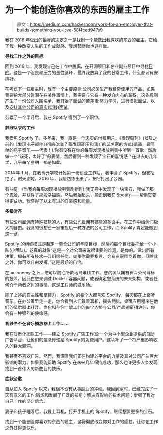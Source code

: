 # 为一个能创造你喜欢的东西的雇主工作

> 原文：<https://medium.com/hackernoon/work-for-an-employer-that-builds-something-you-love-58f4ced947e9>

我在 2016 年做出的最好的决定之一是找到一个能做出我喜欢的东西的雇主。它给了我一种改变人生的工作成就感，我想鼓励你也这样做。

**寻找工作之外的目标**

回到 2016 年，我发现自己在工作中脱离，在开源项目和创业副业项目中寻找[目的](https://hackernoon.com/tagged/purpose)。这是一个沮丧和压力的恶性循环，最终我放弃了我的日常工作，什么都没有安排好。

在考虑下一任雇主时，我有一个主要原则:公司必须生产我经常使用的产品。如果我要把大部分时间花在某件事情上，我需要与它有一种发自内心的联系。这条规则产生了一份公司入围名单，我开始了面试的苦差事:努力学习，进行模拟面试，以及[安排其他公司的真实(实践)面试](/thoughts-on-technical-interviews/tips-for-interviewing-at-a-large-tech-company-1bcafec7f929)。

劳累了一个半月后，我在 Spotify 得到了一个职位。

**梦寐以求的工作**

我爱死 Spotify 了。多年来，我一直是一个忠实的付费用户。《发现周刊》(以及之前的《发现电子邮件》)彻底改变了我发现音乐和我听的艺术家的方式(德语，最简单的电子音乐——代表！).你有没有在你的每周发现播放列表中听到一首歌，然后做一个“该死，太好了”的表情，然后得到一种发现了宝石的喜悦感？在过去的几年里，几乎每个星期一都是如此。

2014 年 1 月，在我离开学校开始第一份创业工作后，我申请了 Spotify，但被拒绝了。谢天谢地，2016 年，我居然练出来了，把它打出了公园。

有些周一(当我的每周发现播放列表刷新时),我无意中发现了一块宝石，我做了那个鬼脸，并获得了那股幸福感。然后我抬起头，意识到我在 Spotify——帮助它变得更成功。我获得了从未有过的自豪感和能量。

**多级对齐**

有些公司雇佣有特殊技能的人，有些公司雇佣有技能的多面手，在工作中给他们极大的自由。我真的很想在一家重视后一种方法的公司工作，而 Spotify 肯定能做到这一点。

Spotify 的组织模式是制定一套全公司的年度目标，然后将每个目标委托给一个小队(小团队)。这真的就像“这是一个对公司来说很重要的难题，是你的。做出所有决策，拥有所有技术—我们信任您。如果你需要指导，会有专家围绕着你，但除此之外，你可以自由发挥。”这是最好的自治。

在 autonomy 之上，您可以随心所欲地跨堆栈工作。您的团队拥有解决公司目标的技术，因此由您来调试 Docker 容器问题，或者确定您系统的未来架构，或者任何介于两者之间的事情。这是工程师的游乐场。

除了上述的自主性和掌控力，Spotify 的每个人都喜欢 Spotify，每天都在上面听音乐。在办公室里走一走，你会看到人们戴着耳机，摇头晃脑，桌面应用程序在他们的显示器上打开。当你和与你一起工作的每个人都与公司/产品紧密相连时，你会有一种强烈的使命感。

**我甚至不在音乐播放器上工作……**

我在货币化团队工作——建立 [Spotify 广告工作室](https://adstudio.spotify.com/):一个为中小型企业提供的自助广告平台，让他们的信息传递给 Spotify 的免费用户。这填补了一个将严重影响收入的巨大漏洞。

我甚至不喜欢广告。然而，我深信我们正在构建的平台的力量及其对公司产生巨大影响的潜力。如果我能帮助 Spotify 在未来几年保持成功，那么也许更多人会发现找到一首伟大的新曲目的快乐。

**症状治愈**

自从加入 Spotify 以来，我根本没有从事副业的冲动。我回到家时，已经完成了一天有意义的工作:锻炼和发展了广泛的技能；解决有影响的技术问题；增强了我对自己工作的坚定信念。

妻子和孩子睡着后，我戴上耳机，打开手机上的 Spotify，继续搜索更多的宝石。

找到一个能创造你喜欢的东西的雇主，这将彻底改变你对工作的感觉，让你在工作之外过得更快乐。